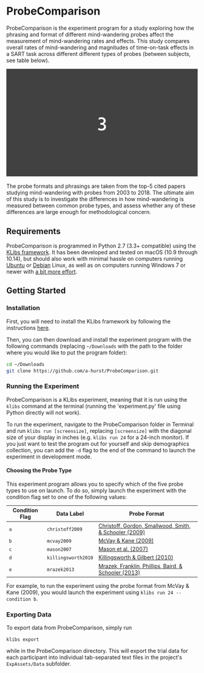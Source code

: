 # ProbeComparison

ProbeComparison is the experiment program for a study exploring how the phrasing and format of different mind-wandering probes affect the measurement of mind-wandering rates and effects. This study compares overall rates of mind-wandering and magnitudes of time-on-task effects in a SART task across different different types of probes (between subjects, see table below).

![SART with Mason et al. (2007) probe](probecompare.gif)

The probe formats and phrasings are taken from the top-5 cited papers studying mind-wandering with probes from 2003 to 2018. The ultimate aim of this study is to investigate the differences in how mind-wandering is measured between common probe types, and assess whether any of these differences are large enough for methodological concern.


## Requirements

ProbeComparison is programmed in Python 2.7 (3.3+ compatible) using the [KLibs framework](https://github.com/a-hurst/klibs). It has been developed and tested on macOS (10.9 through 10.14), but should also work with minimal hassle on computers running [Ubuntu](https://www.ubuntu.com/download/desktop) or [Debian](https://www.debian.org/distrib/) Linux, as well as on computers running Windows 7 or newer with [a bit more effort](https://github.com/a-hurst/klibs/wiki/Installation-on-Windows).

## Getting Started

### Installation

First, you will need to install the KLibs framework by following the instructions [here](https://github.com/a-hurst/klibs).

Then, you can then download and install the experiment program with the following commands (replacing `~/Downloads` with the path to the folder where you would like to put the program folder):

```bash
cd ~/Downloads
git clone https://github.com/a-hurst/ProbeComparison.git
```


### Running the Experiment

ProbeComparison is a KLibs experiment, meaning that it is run using the `klibs` command at the terminal (running the 'experiment.py' file using Python directly will not work).

To run the experiment, navigate to the ProbeComparison folder in Terminal and run `klibs run [screensize]`,
replacing `[screensize]` with the diagonal size of your display in inches (e.g. `klibs run 24` for a 24-inch monitor). If you just want to test the program out for yourself and skip demographics collection, you can add the `-d` flag to the end of the command to launch the experiment in development mode.

#### Choosing the Probe Type

This experiment program allows you to specify which of the five probe types to use on launch. To do so, simply launch the experiment with the condition flag set to one of the following values:

Condition Flag | Data Label | Probe Format
--- | --- | ---
`a` | `christoff2009` | [Christoff, Gordon, Smallwood, Smith, & Schooler (2009)](https://doi.org/10.1073/pnas.0900234106)
`b` | `mcvay2009` | [McVay & Kane (2009)](https://doi.org/10.1037/a0014104)
`c` | `mason2007` | [Mason et al. (2007)](https://doi.org/10.1126/science.1131295)
`d` | `killingsworth2010` | [Killingsworth & Gilbert (2010)](https://doi.org/10.1126/science.1192439)
`e` | `mrazek2013` | [Mrazek, Franklin, Phillips, Baird, & Schooler (2013)](https://doi.org/10.1177/0956797612459659)

For example, to run the experiment using the probe format from McVay & Kane (2009), you would launch the experiment using `klibs run 24 --condition b`.


### Exporting Data

To export data from ProbeComparison, simply run 

```
klibs export
```

while in the ProbeComparison directory. This will export the trial data for each participant into individual tab-separated text files in the project's `ExpAssets/Data` subfolder.
